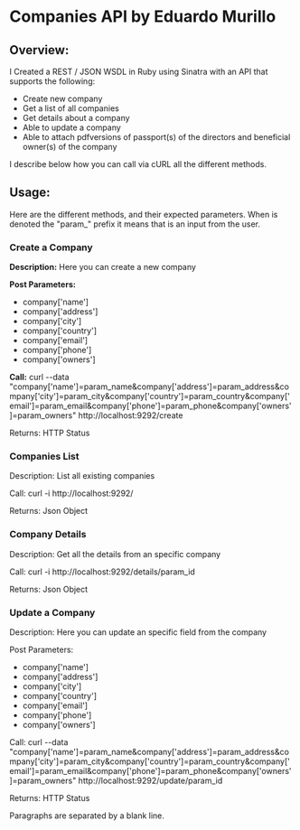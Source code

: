 <h1>Companies API by Eduardo Murillo</h1>

<h2>Overview:</h2>

I Created a REST / JSON WSDL in Ruby using Sinatra with an API that supports the following:
<ul>
<li>Create new company</li>
<li>Get a list of all companies</li>
<li>Get details about a company</li>
<li>Able to update a company</li>
<li>Able to attach pdf­versions of passport(s) of the directors and beneficial owner(s) of the company</li>
</ul>

I describe below how you can call via cURL all the different methods.

<h2>Usage:</h2>

<p>Here are the different methods, and their expected parameters.
When is denoted the "param_" prefix it means that is an input from the user.</p>

<h3>Create a Company</h3>
<p><b>Description:</b> Here you can create a new company</p>
<p><b>Post Parameters:</b> </p>

<ul>
	<li>company['name']</li>
	<li>company['address']</li>
	<li>company['city']</li>
	<li>company['country']</li>
	<li>company['email']</li>
	<li>company['phone']</li>
	<li>company['owners']</li>
</ul>
<p><b>Call:</b> curl --data "company['name']=param_name&company['address']=param_address&company['city']=param_city&company['country']=param_country&company['email']=param_email&company['phone']=param_phone&company['owners']=param_owners" http://localhost:9292/create</p>
<p>Returns: HTTP Status</p>

<h3>Companies List</h3>
<p>Description: List all existing companies</p>
<p>Call: curl -i http://localhost:9292/</p>
<p>Returns: Json Object</p>

<h3>Company Details</h3>
<p>Description: Get all the details from an specific company</p>
<p>Call: curl -i http://localhost:9292/details/param_id</p>
<p>Returns: Json Object</p>

<h3>Update a Company</h3>
<p>Description: Here you can update an specific field from the company</p>
<p>Post Parameters: </p>

<ul>
	<li>company['name']</li>
	<li>company['address']</li>
	<li>company['city']</li>
	<li>company['country']</li>
	<li>company['email']</li>
	<li>company['phone']</li>
	<li>company['owners']</li>
</ul>

<p>Call: curl --data "company['name']=param_name&company['address']=param_address&company['city']=param_city&company['country']=param_country&company['email']=param_email&company['phone']=param_phone&company['owners']=param_owners" http://localhost:9292/update/param_id</p>
<p>Returns: HTTP Status</p>

<p>Paragraphs are separated
by a blank line.</p>